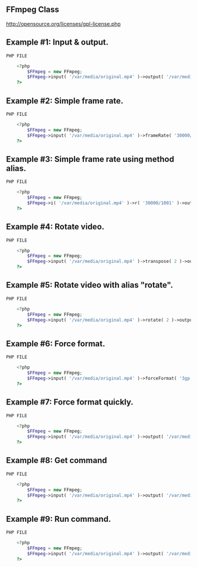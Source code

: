 FFmpeg Class
------------
http://opensource.org/licenses/gpl-license.php

Example #1: Input & output.
------------
    PHP FILE
```php
    <?php
    	$FFmpeg = new FFmpeg;
    	$FFmpeg->input( '/var/media/original.mp4' )->output( '/var/media/new.3gp' )->ready();
    ?>
```

Example #2: Simple frame rate.
------------
    PHP FILE
```php
    <?php
    	$FFmpeg = new FFmpeg;
    	$FFmpeg->input( '/var/media/original.mp4' )->frameRate( '30000/1001' )->output( '/var/media/new.3gp' )->ready();
    ?>
```

Example #3: Simple frame rate using method alias.
------------
    PHP FILE
```php
    <?php
    	$FFmpeg = new FFmpeg;
    	$FFmpeg->i( '/var/media/original.mp4' )->r( '30000/1001' )->output( '/var/media/new.3gp' )->ready();
    ?>
```

Example #4: Rotate video.
------------
    PHP FILE
```php
    <?php
    	$FFmpeg = new FFmpeg;
    	$FFmpeg->input( '/var/media/original.mp4' )->transpose( 2 )->output( '/var/media/new.3gp' )->ready();
    ?>
```

Example #5: Rotate video with alias "rotate".
------------
    PHP FILE
```php
    <?php
    	$FFmpeg = new FFmpeg;
    	$FFmpeg->input( '/var/media/original.mp4' )->rotate( 2 )->output( '/var/media/new.3gp' )->ready();
    ?>
```

Example #6: Force format.
------------
    PHP FILE
```php
    <?php
    	$FFmpeg = new FFmpeg;
    	$FFmpeg->input( '/var/media/original.mp4' )->forceFormat( '3gp' )->output( '/var/media/new.3gp' )->ready();
    ?>
```

Example #7: Force format quickly.
------------
    PHP FILE
```php
    <?php
    	$FFmpeg = new FFmpeg;
    	$FFmpeg->input( '/var/media/original.mp4' )->output( '/var/media/new.3gp' , '3gp' )->ready();
    ?>
```

Example #8: Get command
------------
    PHP FILE
```php
    <?php
    	$FFmpeg = new FFmpeg;
    	$FFmpeg->input( '/var/media/original.mp4' )->output( '/var/media/new.3gp' )->command;
    ?>
```

Example #9: Run command.
------------
    PHP FILE
```php
    <?php
    	$FFmpeg = new FFmpeg;
    	$FFmpeg->input( '/var/media/original.mp4' )->output( '/var/media/new.3gp' )->ready();
    ?>
```